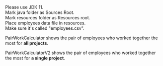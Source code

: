 Please use JDK 11.\
Mark java folder as Sources Root.\
Mark resources folder as Resources root.\
Place employees data file in resources.\
Make sure it's called "employees.csv".

PairWorkCalculator shows the pair of employees who worked together the most for **all projects**.

PairWorkCalculatorV2 shows the pair of employees who worked together the most for **a single project**.

